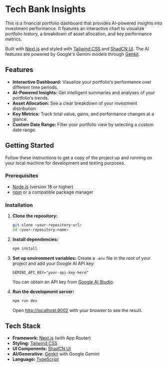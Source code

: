 # Tech Bank Insights

This is a financial portfolio dashboard that provides AI-powered insights into investment performance. It features an interactive chart to visualize portfolio history, a breakdown of asset allocation, and key performance metrics.

Built with [Next.js](https://nextjs.org/) and styled with [Tailwind CSS](https://tailwindcss.com/) and [ShadCN UI](https://ui.shadcn.com/). The AI features are powered by Google's Gemini models through [Genkit](https://firebase.google.com/docs/genkit).

## Features

- **Interactive Dashboard:** Visualize your portfolio's performance over different time periods.
- **AI-Powered Insights:** Get intelligent summaries and analyses of your portfolio's trends.
- **Asset Allocation:** See a clear breakdown of your investment distribution.
- **Key Metrics:** Track total value, gains, and performance changes at a glance.
- **Custom Date Range:** Filter your portfolio view by selecting a custom date range.

## Getting Started

Follow these instructions to get a copy of the project up and running on your local machine for development and testing purposes.

### Prerequisites

- [Node.js](https://nodejs.org/) (version 18 or higher)
- [npm](https://www.npmjs.com/) or a compatible package manager

### Installation

1.  **Clone the repository:**
    ```bash
    git clone <your-repository-url>
    cd <your-repository-name>
    ```

2.  **Install dependencies:**
    ```bash
    npm install
    ```

3.  **Set up environment variables:**
    Create a `.env` file in the root of your project and add your Google AI API key:
    ```
    GEMINI_API_KEY="your-api-key-here"
    ```
    You can obtain an API key from [Google AI Studio](https://aistudio.google.com/app/apikey).

4.  **Run the development server:**
    ```bash
    npm run dev
    ```

    Open [http://localhost:9002](http://localhost:9002) with your browser to see the result.

## Tech Stack

- **Framework:** [Next.js](https://nextjs.org/) (with App Router)
- **Styling:** [Tailwind CSS](https://tailwindcss.com/)
- **UI Components:** [ShadCN UI](https://ui.shadcn.com/)
- **AI/Generative:** [Genkit](https://firebase.google.com/docs/genkit) with Google Gemini
- **Language:** [TypeScript](https://www.typescriptlang.org/)
